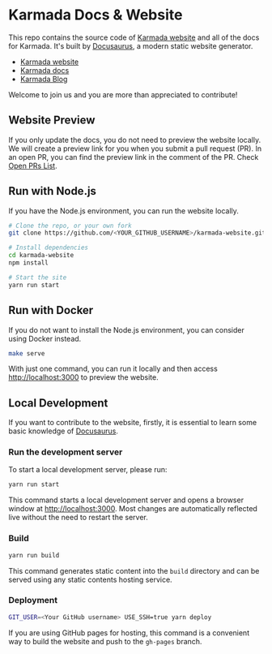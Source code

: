 # Karmada Docs & Website

This repo contains the source code of [Karmada website](https://karmada.io/) and all of the docs for Karmada.
It's built by [Docusaurus](https://docusaurus.io/), a modern static website generator.

- [Karmada website](https://karmada.io/)
- [Karmada docs](https://karmada.io/docs/)
- [Karmada Blog](https://karmada.io/blog/)

Welcome to join us and you are more than appreciated to contribute!

## Website Preview

If you only update the docs, you do not need to preview the website locally.
We will create a preview link for you when you submit a pull request (PR). In an open PR,
you can find the preview link in the comment of the PR.
Check [Open PRs List](https://github.com/karmada-io/website/pulls).

## Run with Node.js

If you have the Node.js environment, you can run the website locally.

```bash
# Clone the repo, or your own fork
git clone https://github.com/<YOUR_GITHUB_USERNAME>/karmada-website.git

# Install dependencies
cd karmada-website
npm install

# Start the site
yarn run start
```

## Run with Docker

If you do not want to install the Node.js environment, you can consider using Docker instead.

```bash
make serve
```

With just one command, you can run it locally and then access <http://localhost:3000> to preview the website.

## Local Development

If you want to contribute to the website, firstly, it is essential to learn some basic knowledge of [Docusaurus](https://docusaurus.io/).

### Run the development server

To start a local development server, please run:

```bash
yarn run start
```

This command starts a local development server and opens a browser window at <http://localhost:3000>.
Most changes are automatically reflected live without the need to restart the server.

### Build

```bash
yarn run build
```

This command generates static content into the `build` directory and can be served using any static contents hosting service.

### Deployment

```bash
GIT_USER=<Your GitHub username> USE_SSH=true yarn deploy
```

If you are using GitHub pages for hosting, this command is a convenient way to build the website and push to the `gh-pages` branch.
